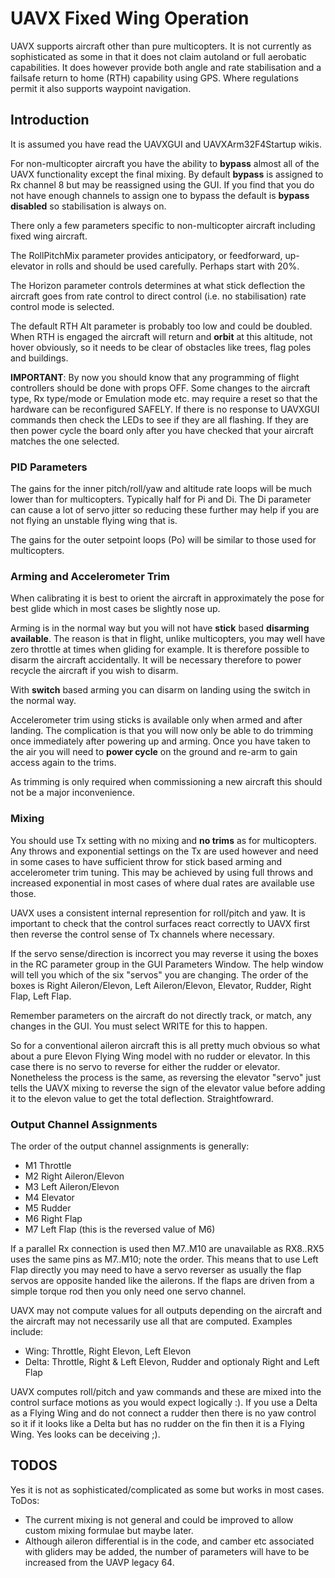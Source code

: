 # UAVX Fixed Wing Operation #

UAVX supports aircraft other than pure multicopters. It is not currently as sophisticated as some in that it does not claim autoland or full aerobatic capabilities. It does however provide both angle 
and rate stabilisation and a failsafe return to home (RTH) capability using GPS. Where regulations permit it also supports waypoint navigation.

## Introduction

It is assumed you have read the UAVXGUI and UAVXArm32F4Startup wikis.

For non-multicopter aircraft you have the ability to **bypass** almost all of the UAVX functionality except the final mixing. By default **bypass** is assigned to Rx channel 8 but may be reassigned using the GUI. If you find that you do not have enough channels to assign one to bypass the default is **bypass disabled** so stabilisation is always on. 

There only a few parameters specific to non-multicopter aircraft including fixed wing aircraft.

The RollPitchMix parameter provides anticipatory, or feedforward, up-elevator in rolls and should be used carefully. Perhaps start with 20%.

The Horizon parameter controls determines at what stick deflection the aircraft goes from rate control to direct control (i.e. no stabilisation)
rate control mode is selected. 

The default RTH Alt parameter is probably too low and could be doubled. When RTH is engaged the aircraft will return and **orbit** at this altitude, not hover obviously, so it needs to be clear of obstacles like trees, flag poles and buildings.
 
**IMPORTANT**: By now you should know that any programming of flight controllers should be done with props OFF. Some changes to the aircraft type, Rx type/mode or Emulation mode etc. may require a reset so that the hardware can be reconfigured SAFELY. If there is no response to UAVXGUI commands then check the LEDs to see if they are all flashing. If they are then power cycle the board only after you have checked 
that your aircraft matches the one selected. 

### PID Parameters

The gains for the inner pitch/roll/yaw and altitude rate loops will be much lower than for multicopters. 
Typically half for Pi and Di. The Di parameter can cause a lot of servo jitter so reducing these further may help if you are not flying an unstable flying wing that is.

The gains for the outer setpoint loops (Po) will be similar to those used for multicopters.

### Arming and Accelerometer Trim

When calibrating it is best to orient the aircraft in approximately the pose for best glide which in most cases be slightly nose up. 

Arming is in the normal way but you will not have **stick** based **disarming available**. The reason is that in flight, unlike multicopters, you may well have zero throttle at times when gliding for example. It is therefore possible to disarm the aircraft accidentally. It will be necessary therefore to power recycle the aircraft if you wish to disarm.

With **switch** based arming you can disarm on landing using the switch in the normal way.

Accelerometer trim using sticks is available only when armed and after landing. The complication is that you will now only be able to do trimming once immediately after powering up and arming. Once you have taken to the air you will need to **power cycle** on the ground and re-arm to gain access again to the trims.

As trimming is only required when commissioning a new aircraft this should not be a major inconvenience.

### Mixing

You should use Tx setting with no mixing and **no trims** as for multicopters. 
Any throws and exponential settings on the Tx are used however and need in some cases to have sufficient throw for stick based arming and accelerometer trim tuning. This may be achieved by using full throws and increased exponential in most cases of where dual rates are available use those.

UAVX uses a consistent internal represention for roll/pitch and yaw. It is important to check that the control surfaces react correctly to UAVX first then reverse the control sense of Tx channels where necessary.

If the servo sense/direction is incorrect you may reverse it using the boxes in the RC parameter group in the GUI Parameters Window. The help window will tell you which of the six "servos" you are changing. 
The order of the boxes is Right Aileron/Elevon, Left Aileron/Elevon, Elevator, Rudder, Right Flap, Left Flap. 

Remember parameters on the aircraft do not directly track, or match, any changes in the GUI. You must select WRITE for this to happen.

So for a conventional aileron aircraft this is all pretty much obvious so what about a pure Elevon Flying Wing model with no rudder or elevator. In this case there is no servo to reverse for either the rudder or elevator. Nonetheless the process is the same, as reversing the elevator "servo" just tells the UAVX mixing to reverse the sign of the elevator value before adding it to the elevon value to get the total deflection. Straightfowrard.

### Output Channel Assignments

The order of the output channel assignments is generally:

* M1 Throttle
* M2 Right Aileron/Elevon
* M3 Left Aileron/Elevon
* M4 Elevator
* M5 Rudder
* M6 Right Flap
* M7 Left Flap (this is the reversed value of M6)

If a parallel Rx connection is used then M7..M10 are unavailable as RX8..RX5 uses the same pins as M7..M10; note the order. This means that to use Left Flap directly you may need to have a servo reverser as usually the flap servos are opposite handed like the ailerons. If the flaps are driven from a simple torque rod then you only need one servo channel.

UAVX may not compute values for all outputs depending on the aircraft and the aircraft may not necessarily use all that are computed. Examples include:

* Wing: Throttle, Right Elevon, Left Elevon
* Delta: Throttle, Right & Left Elevon, Rudder and optionaly Right and Left Flap

UAVX computes roll/pitch and yaw commands and these are mixed into the control surface motions as you would expect logically :). If you use a Delta as a Flying Wing and do not connect a rudder then there is no yaw control so it if it looks like a Delta but has no rudder on the fin then it is a Flying Wing. Yes looks can be deceiving ;).
       
## TODOS

Yes it is not as sophisticated/complicated as some but works in most cases. ToDos: 

 * The current mixing is not general and could be improved to allow custom mixing formulae but maybe later.
 * Although aileron differential is in the code, and camber etc associated with gliders may be added, the number of parameters will have to be increased from the UAVP legacy 64.
